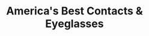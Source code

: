 ---
title: "America's Best Contacts & Eyeglasses"
url: /plano/americas-best-contacts-und-eyeglasses/
shop: Optiker
---